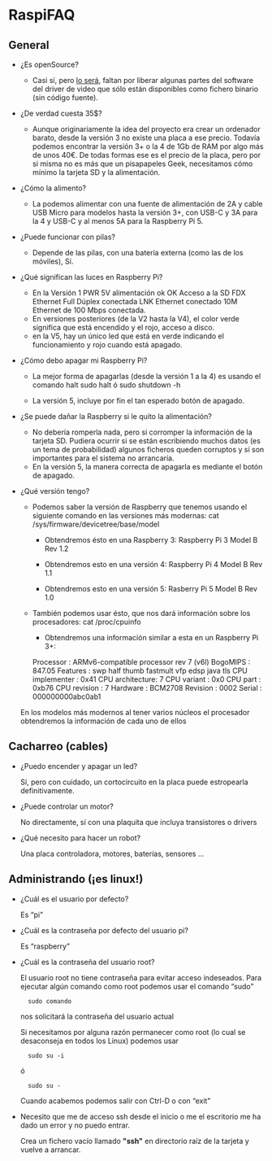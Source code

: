 # RaspiFAQ

## General

* ¿Es openSource? 
	* Casi sí, pero [lo será](http://hackaday.com/2017/01/14/blob-less-raspberry-pi-linux-is-a-step-closer/), faltan por liberar algunas partes del software del driver de video que sólo están disponibles como fichero binario (sin código fuente).

* ¿De verdad cuesta 35$? 
	* Aunque originariamente la idea del proyecto era crear un ordenador barato, desde la versión 3 no existe una placa a ese precio. Todavía podemos encontrar la versión 3+ o la 4 de 1Gb de RAM por algo más de unos 40€. De todas formas ese es el precio de la placa, pero por si misma no es más que un pisapapeles Geek, necesitamos cómo mínimo la tarjeta SD y la alimentación.

* ¿Cómo la alimento? 
	* La podemos alimentar con una fuente de alimentación de 2A y cable USB Micro para modelos hasta la versión 3+,  con USB-C y 3A para la 4 y USB-C y al menos 5A para la Raspberry Pi 5.

* ¿Puede funcionar con pilas? 
	* Depende de las pilas, con una batería externa (como las de los móviles), Sí.

* ¿Qué significan las luces en Raspberry Pi? 
	* En la Versión 1
		PWR 5V alimentación ok
		OK 	Acceso a la SD
		FDX 	Ethernet Full Dúplex conectada
		LNK 	Ethernet conectado
		10M	Ethernet de 100 Mbps conectada. 
	* En versiones posteriores (de la V2 hasta la V4), el color verde significa que está encendido y el rojo, acceso a disco.
	* en la V5, hay un único led que está en verde indicando el funcionamiento y rojo cuando está apagado.

* ¿Cómo debo apagar mi Raspberry Pi? 
	* La mejor forma de apagarlas (desde la versión 1 a la 4) es usando el comando  halt
		sudo halt
	ó
		sudo shutdown -h 
		
	* La versión 5, incluye por fin el tan esperado botón de apagado.
	
* ¿Se puede dañar la Raspberry si le quito la alimentación? 
	* No debería romperla nada, pero si corromper la información de la tarjeta SD. Pudiera ocurrir si se están escribiendo muchos datos (es un tema de probabilidad) algunos ficheros queden corruptos y si son importantes para el sistema no arrancaría.
	* En la versión 5, la manera correcta de apagarla es mediante el botón de apagado.

* ¿Qué versión tengo? 
	* Podemos saber la versión de Raspberry que tenemos usando el siguiente comando en las versiones más modernas:
			cat /sys/firmware/devicetree/base/model 
	
		* Obtendremos ésto en una Raspberry 3:
			Raspberry Pi 3 Model B Rev 1.2
			
		* Obtendremos esto en una versión 4:
			Raspberry Pi 4 Model B Rev 1.1
			
		* Obtendremos esto en una versión 5:
			Rasberry Pi 5 Model B Rev 1.0
		
	* También podemos usar ésto, que nos dará información sobre los procesadores:
		cat /proc/cpuinfo 
		
		* Obtendremos una información similar a esta en un Raspberry Pi 3+:

		Processor       : ARMv6-compatible processor rev 7 (v6l)
		BogoMIPS        : 847.05
		Features        : swp half thumb fastmult vfp edsp java tls
		CPU implementer : 0x41
		CPU architecture: 7
		CPU variant     : 0x0
		CPU part        : 0xb76
		CPU revision    : 7
		Hardware        : BCM2708
		Revision        : 0002
		Serial          : 000000000abc0ab1

	En los modelos más modernos al tener varios núcleos el procesador obtendremos la información de cada uno de ellos


## Cacharreo (cables)

* ¿Puedo encender y apagar un led?

	Sí, pero con cuidado, un cortocircuito en la placa puede estropearla definitivamente.

* ¿Puede controlar un motor?

	No directamente, sí con una plaquita que incluya transistores o drivers

* ¿Qué necesito para hacer un robot?

	Una placa controladora, motores, baterías, sensores ...


## Administrando (¡es linux!)

* ¿Cuál es el usuario por defecto?

	Es “pi”

* ¿Cuál es la contraseña por defecto del usuario pi?

	Es “raspberry”

* ¿Cuál es la contraseña del usuario root?

	El usuario root no tiene contraseña para evitar acceso indeseados. Para ejecutar algún comando como root podemos usar el comando “sudo”

		sudo comando

	nos solicitará la contraseña del usuario actual

	Si necesitamos por alguna razón permanecer como root (lo cual se desaconseja en todos los Linux) podemos usar

		sudo su -i

	ó

		sudo su -

	Cuando acabemos podemos salir con Ctrl-D o con “exit”

* Necesito que me de acceso ssh desde el inicio o me el escritorio me ha dado un error y no puedo entrar.

	Crea un fichero vacío llamado **"ssh"** en directorio raíz de la tarjeta y vuelve a arrancar.